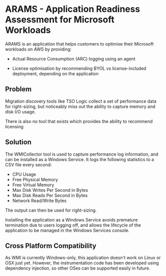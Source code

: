 # ARAMS - Application Readiness Assessment for Microsoft Workloads

ARAMS is an application that helps customers to optimise their Microsoft workloads on AWS by providing:

- Actual Resource Consumption (ARC) logging using an agent

- License optimisation by recommending BYOL vs license-included deployment, depending on the application

## Problem

Migration discovery tools like TSO Logic collect a set of performance data for right-sizing, but noticeably miss out the ability to capture memory and disk I/O usage.

There is also no tool that exists which provides the ability to recommend licensing 



## Solution

The WMICollector tool is used to capture performance log information, and can be installed as a Windows Service. It logs the following statistics to a CSV file every second:

- CPU Usage
- Free Physical Memory
- Free Virtual Memory
- Max Disk Writes Per Second in Bytes
- Max Disk Reads Per Second in Bytes
- Network Read/Write Bytes

The output can then be used for right-sizing.

Installing the application as a Windows Service avoids premature termination due to users logging off, and allows the lifecycle of the application to be managed in the Windows Services console. 

## Cross Platform Compatibility

As WMI is currently Windows-only, this application doesn't work on Linux or OSX just yet. However, the instrumentation code has been developed using dependency injection, so other OSes can be supported easily in future.
